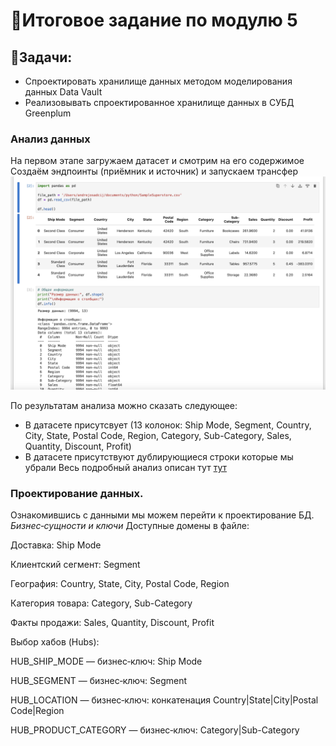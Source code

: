 # 📌Итоговое задание по модулю 5
## 🔹Задачи:
- Спроектировать хранилище данных методом моделирования данных Data Vault
- Реализовывать спроектированное хранилище данных в СУБД Greenplum

### Анализ данных
На первом этапе загружаем датасет и смотрим на его содержимое
Создаём эндпоинты (приёмник и источник) и запускаем трансфер
![Скриншот](screenshots/0.png)

По результатам анализа можно сказать следующее:
- В датасете  присутсвует (13 колонок: Ship Mode, Segment, Country, City, State, Postal Code, Region, Category, Sub-Category, Sales, Quantity, Discount, Profit)
- В датасете присутствуют дублирующиеся строки которые мы убрали
Весь подробный анализ описан тут [тут](https://github.com/andrey-osadchiy/data_storage/tree/main/final/files/DataStorage.ipynb)
### Проектирование данных.
Ознакомившись с данными  мы можем перейти к проектирование БД.
_Бизнес‑сущности и ключи_
Доступные домены в файле:

Доставка: Ship Mode

Клиентский сегмент: Segment

География: Country, State, City, Postal Code, Region

Категория товара: Category, Sub-Category

Факты продажи: Sales, Quantity, Discount, Profit

Выбор хабов (Hubs):

HUB_SHIP_MODE — бизнес‑ключ: Ship Mode

HUB_SEGMENT — бизнес‑ключ: Segment

HUB_LOCATION — бизнес‑ключ: конкатенация Country|State|City|Postal Code|Region

HUB_PRODUCT_CATEGORY — бизнес‑ключ: Category|Sub-Category
